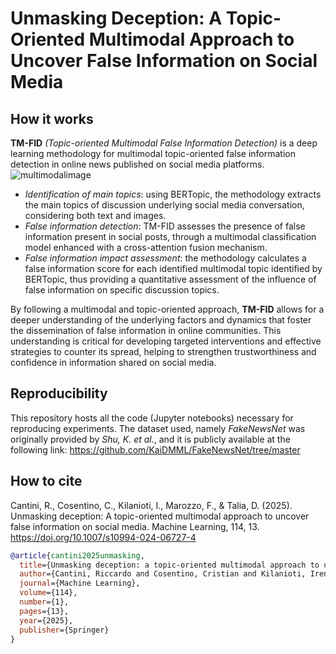 # Unmasking Deception: A Topic-Oriented Multimodal Approach to Uncover False Information on Social Media

## How it works
**TM-FID** *(Topic-oriented Multimodal False Information Detection)* is a deep learning methodology for multimodal topic-oriented false information detection in online news published on social media platforms.
![multimodalimage](https://github.com/user-attachments/assets/42fc364b-4e56-40d2-bb38-03c89c51abd6)

- *Identification of main topics*: using BERTopic, the methodology extracts the main topics of discussion underlying social media conversation, considering both text and images.
- *False information detection*: TM-FID assesses the presence of false information present in social posts, through a multimodal classification model enhanced with a cross-attention fusion mechanism.
- *False information impact assessment*: the methodology calculates a false information score for each identified multimodal topic identified by BERTopic, thus providing a quantitative assessment of the influence of false information on specific discussion topics.

By following a multimodal and topic-oriented approach, **TM-FID** allows for a deeper understanding of the underlying factors and dynamics that foster the dissemination of false information in online communities. This understanding is critical for developing targeted interventions and effective strategies to counter its spread, helping to strengthen trustworthiness and confidence in information shared on social media.

## Reproducibility
This repository hosts all the code (Jupyter notebooks) necessary for reproducing experiments. The dataset used, namely *FakeNewsNet* was originally provided by *Shu, K. et al.*, and it is publicly available at the following link: https://github.com/KaiDMML/FakeNewsNet/tree/master

## How to cite
Cantini, R., Cosentino, C., Kilanioti, I., Marozzo, F., & Talia, D. (2025). Unmasking deception: A topic-oriented multimodal approach to uncover false information on social media. Machine Learning, 114, 13. https://doi.org/10.1007/s10994-024-06727-4


```bibtex
@article{cantini2025unmasking,
  title={Unmasking deception: a topic-oriented multimodal approach to uncover false information on social media},
  author={Cantini, Riccardo and Cosentino, Cristian and Kilanioti, Irene and Marozzo, Fabrizio and Talia, Domenico},
  journal={Machine Learning},
  volume={114},
  number={1},
  pages={13},
  year={2025},
  publisher={Springer}
}
```
